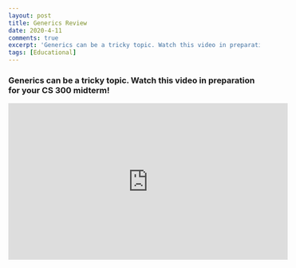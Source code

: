 ```yaml
---
layout: post
title: Generics Review
date: 2020-4-11
comments: true
excerpt: 'Generics can be a tricky topic. Watch this video in preparation for your CS 300 midterm!'
tags: [Educational]
---
```


<h3>Generics can be a tricky topic. Watch this video in preparation for your CS 300 midterm!</h3>

<iframe width="560" height="315" src="https://www.youtube.com/embed/mat04h_uOmQ" frameborder="0" allow="accelerometer; autoplay; encrypted-media; gyroscope; picture-in-picture" allowfullscreen></iframe>
